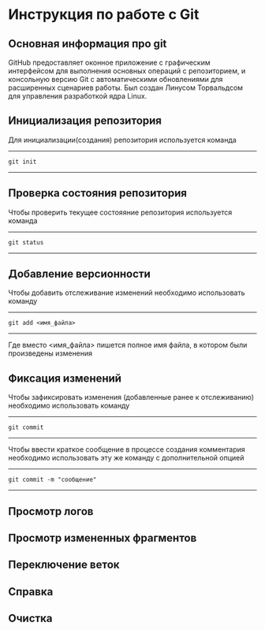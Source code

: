 # **Инструкция по работе с Git**

## Основная информация про git

GitHub предоставляет оконное приложение с графическим интерфейсом для выполнения основных операций с репозиторием, и консольную версию Git с автоматическими обновлениями для расширенных сценариев работы. Был создан Линусом Торвальдсом для управления разработкой ядра Linux.

## Инициализация репозитория

Для инициализации(создания) репозитория используется команда
***
    git init
***

## Проверка состояния репозитория

Чтобы проверить текущее состояяние репозитория используется команда
***
    git status
***

## Добавление версионности

Чтобы добавить отслеживание изменений необходимо использовать команду
***
    git add <имя_файла>
***
Где вместо <имя_файла> пишется полное имя файла, в котором были произведены изменения

## Фиксация изменений

Чтобы зафиксировать изменения (добавленные ранее к отслеживанию) необходимо использовать команду
***
    git commit 
***

Чтобы ввести краткое сообщение в процессе создания комментария необходимо использовать эту же команду с дополнительной опцией
***
    git commit -m "сообщение"
***

## Просмотр логов

## Просмотр измененных фрагментов

## Переключение веток

## Справка

## Очистка

